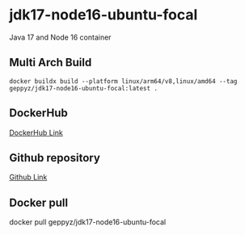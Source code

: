 # jdk17-node16-ubuntu-focal
Java 17 and Node 16 container

## Multi Arch Build
`docker buildx build --platform linux/arm64/v8,linux/amd64 --tag geppyz/jdk17-node16-ubuntu-focal:latest .`

## DockerHub
[DockerHub Link](https://hub.docker.com/r/geppyz/jdk17-node16-ubuntu-focal/tags)

## Github repository
[Github Link](https://github.com/geppyz/jdk17-node16-ubuntu-focal/)

## Docker pull
docker pull geppyz/jdk17-node16-ubuntu-focal
